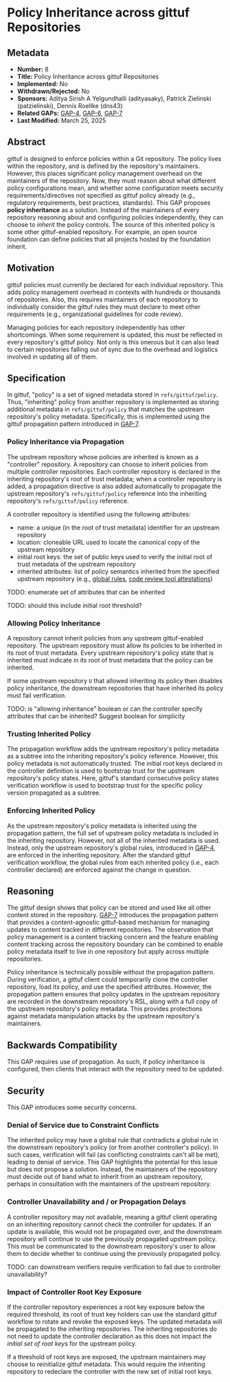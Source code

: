 # Policy Inheritance across gittuf Repositories

## Metadata

* **Number:** 8
* **Title:** Policy Inheritance across gittuf Repositories
* **Implemented:** No
* **Withdrawn/Rejected:** No
* **Sponsors:** Aditya Sirish A Yelgundhalli (adityasaky), Patrick Zielinski (patzielinski), Dennis Roellke (dns43)
* **Related GAPs:** [GAP-4](/docs/gaps/4/README.md), [GAP-6](/docs/gaps/6/README.md), [GAP-7](/docs/gaps/7/README.md)
* **Last Modified:** March 25, 2025

## Abstract

gittuf is designed to enforce policies within a Git repository. The policy lives
within the repository, and is defined by the repository's maintainers. However,
this places significant policy management overhead on the maintainers of the
repository. Now, they must reason about what different policy configurations
mean, and whether some configuration meets security requirements/directives
_not_ specified as gittuf policy already (e.g., regulatory requirements, best
practices, standards). This GAP proposes **policy inheritance** as a solution.
Instead of the maintainers of every repository reasoning about and configuring
policies independently, they can choose to _inherit_ the policy controls. The
source of this inherited policy is some other gittuf-enabled repository. For
example, an open source foundation can define policies that all projects hosted
by the foundation inherit.

## Motivation

gittuf policies must currently be declared for each individual repository. This
adds policy management overhead in contexts with hundreds or thousands of
repositories. Also, this requires maintainers of each repository to individually
consider the gittuf rules they must declare to meet other requirements (e.g.,
organizational guidelines for code review).

Managing policies for each repository independently has other shortcomings. When
some requirement is updated, this must be reflected in every repository's gittuf
policy. Not only is this onerous but it can also lead to certain repositories
falling out of sync due to the overhead and logistics involved in updating all
of them.

## Specification

In gittuf, "policy" is a set of signed metadata stored in `refs/gittuf/policy`.
Thus, "inheriting" policy from another repository is implemented as storing
additional metadata in `refs/gittuf/policy` that matches the upstream
repository's policy metadata. Specifically, this is implemented using the gittuf
propagation pattern introduced in [GAP-7](/docs/gaps/7/README.md).

### Policy Inheritance via Propagation

The upstream repository whose policies are inherited is known as a "controller"
repository. A repository can choose to inherit policies from multiple controller
repositories. Each controller repository is declared in the inheriting
repository's root of trust metadata; when a controller repository is added, a
propagation directive is also added automatically to propagate the upstream
repository's `refs/gittuf/policy` reference into the inheriting repository's
`refs/gittuf/policy` reference.

A controller repository is identified using the following attributes:
* name: a unique (in the root of trust metadata) identifier for an upstream
  repository
* location: cloneable URL used to locate the canonical copy of the upstream
  repository
* initial root keys: the set of public keys used to verify the initial root of
  trust metadata of the upstream repository
* inherited attributes: list of policy semantics inherited from the specified
  upstream repository (e.g., [global rules](/docs/gaps/4/README.md), [code
  review tool attestations](/docs/gaps/6/README.md))

TODO: enumerate set of attributes that can be inherited

TODO: should this include initial root threshold?

### Allowing Policy Inheritance

A repository cannot inherit policies from any upstream gittuf-enabled
repository. The upstream repository must allow its policies to be inherited in
its root of trust metadata. Every upstream repository's policy state that is
inherited must indicate in its root of trust metadata that the policy can be
inherited.

If some upstream repository `U` that allowed inheriting its policy then disables
policy inheritance, the downstream repositories that have inherited its policy
must fail verification.

TODO: is "allowing inheritance" boolean or can the controller specify attributes
that can be inherited? Suggest boolean for simplicity

### Trusting Inherited Policy

The propagation workflow adds the upstream repository's policy metadata as a
subtree into the inheriting repository's policy reference. However, this policy
metadata is not automatically trusted. The initial root keys declared in the
controller definition is used to bootstrap trust for the upstream repository's
policy states. Here, gittuf's standard consecutive policy states verification
workflow is used to bootstrap trust for the specific policy version propagated
as a subtree.

### Enforcing Inherited Policy

As the upstream repository's policy metadata is inherited using the propagation
pattern, the full set of upstream policy metadata is included in the inheriting
repository. However, not all of the inherited metadata is used. Instead, only
the upstream repository's global rules, introduced in
[GAP-4](/docs/gaps/4/README.md), are enforced in the inheriting repository.
After the standard gittuf verification workflow, the global rules from each
inherited policy (i.e., each controller declared) are enforced against the
change in question.

## Reasoning

The gittuf design shows that policy can be stored and used like all other
content stored in the repository. [GAP-7](/docs/gaps/7/README.md) introduces the
propagation pattern that provides a content-agnostic gittuf-based mechanism for
managing updates to content tracked in different repositories. The observation
that policy management is a content tracking concern and the feature enabling
content tracking across the repository boundary can be combined to enable policy
metadata itself to live in one repository but apply across multiple
repositories.

Policy inheritance is technically possible without the propagation pattern.
During verification, a gittuf client could temporarily clone the controller
repository, load its policy, and use the specified attributes. However, the
propagation pattern ensures that policy updates in the upstream repository are
recorded in the downstream repository's RSL, along with a full copy of the
upstream repository's policy metadata. This provides protections against
metadata manipulation attacks by the upstream repository's maintainers.

## Backwards Compatibility

This GAP requires use of propagation. As such, if policy inheritance is
configured, then clients that interact with the repository need to be updated.

## Security

This GAP introduces some security concerns.

### Denial of Service due to Constraint Conflicts

The inherited policy may have a global rule that contradicts a global rule in
the downstream repository's policy (or from another controller's policy). In
such cases, verification will fail (as conflicting constraints can't all be
met), leading to denial of service. This GAP highlights the potential for this
issue but does not propose a solution. Instead, the maintainers of the
repository must decide out of band what to inherit from an upstream repository,
perhaps in consultation with the maintainers of the upstream repository.

### Controller Unavailability and / or Propagation Delays

A controller repository may not available, meaning a gittuf client operating on
an inheriting repository cannot check the controller for updates. If an update
is available, this would not be propagated over, and the downstream repository
will continue to use the previously propagated upstream policy. This must be
communicated to the downstream repository's user to allow them to decide whether
to continue using the previously propagated policy.

TODO: can downstream verifiers require verification to fail due to controller
unavailability?

### Impact of Controller Root Key Exposure

If the controller repository experiences a root key exposure below the required
threshold, its root of trust key holders can use the standard gittuf workflow to
rotate and revoke the exposed keys. The updated metadata will be propagated to
the inheriting repositories. The inheriting repositories do not need to update
the controller declaration as this does not impact the _initial set of root
keys_ for the upstream policy.

If a threshold of root keys are exposed, the upstream maintainers may choose to
reinitialize gittuf metadata. This would require the inheriting repository to
redeclare the controller with the new set of initial root keys.
